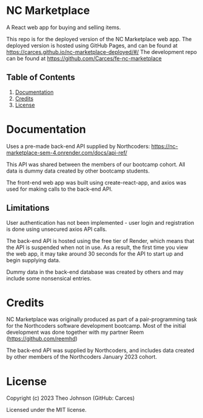 # NC Marketplace

A React web app for buying and selling items.

This repo is for the deployed version of the NC Marketplace web app. 
The deployed version is hosted using GitHub Pages, and can be found at https://carces.github.io/nc-marketplace-deployed/#/
The development repo can be found at https://github.com/Carces/fe-nc-marketplace

## Table of Contents

1.  [Documentation](#documentation)
2.  [Credits](#credits)
3.  [License](#support)

# Documentation

Uses a pre-made back-end API supplied by Northcoders: https://nc-marketplace-sem-4.onrender.com/docs/api-ref/

This API was shared between the members of our bootcamp cohort. All data is dummy data created by other bootcamp students.

The front-end web app was built using create-react-app, and axios was used for making calls to the back-end API.

## Limitations

User authentication has not been implemented - user login and registration is done using unsecured axios API calls.

The back-end API is hosted using the free tier of Render, which means that the API is suspended when not in use.
As a result, the first time you view the web app, it may take around 30 seconds for the API to start up and begin supplying data.

Dummy data in the back-end database was created by others and may include some nonsensical entries.

# Credits

NC Marketplace was originally produced as part of a pair-programming task for the Northcoders software development bootcamp.
Most of the initial development was done together with my partner Reem (https://github.com/reemhd)

The back-end API was supplied by Northcoders, and includes data created by other members of the Northcoders January 2023 cohort.

# License

Copyright (c) 2023 Theo Johnson (GitHub: Carces)

Licensed under the MIT license.
